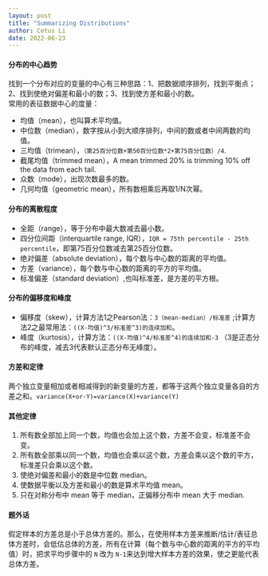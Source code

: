 ```yaml
---
layout: post
title: "Summarizing Distributions"
author: Cetus Li
date: 2022-06-23
---
```

#### 分布的中心趋势
找到一个分布对应的变量的中心有三种思路：1、把数据顺序排列，找到平衡点；2、找到使绝对偏差和最小的数；3、找到使方差和最小的数。
<br/>常用的表征数据中心的度量：
- 均值（mean），也叫算术平均值。
- 中位数（median），数字按从小到大顺序排列，中间的数或者中间两数的均值。
- 三均值（trimean），`（第25百分位数+第50百分位数*2+第75百分位数）/4`.
- 截尾均值（trimmed mean），A mean trimmed 20% is trimming 10% off the data from each tail.
- 众数（mode），出现次数最多的数。
- 几何均值（geometric mean），所有数相乘后再取1/N次幂。

#### 分布的离散程度
- 全距（range），等于分布中最大数减去最小数。
- 四分位间距（interquartile range, IQR），`IQR = 75th percentile - 25th percentile`，即第75百分位数减去第25百分位数。
- 绝对偏差（absolute deviation），每个数与中心数的距离的平均值。
- 方差（variance），每个数与中心数的距离的平方的平均值。
- 标准偏差（standard deviation）,也叫标准差，是方差的平方根。

#### 分布的偏移度和峰度
- 偏移度（skew），计算方法1之Pearson法：`3（mean-median）/标准差` ;计算方法2之最常用法：`((X-均值)^3/标准差^3)的连续加和`。
- 峰度（kurtosis），计算方法：`((X-均值)^4/标准差^4)的连续加和-3` （3是正态分布的峰度，减去3代表默认正态分布无峰度）。

#### 方差和定律
两个独立变量相加或者相减得到的新变量的方差，都等于这两个独立变量各自的方差之和。`variance(X+or-Y)=variance(X)+variance(Y)`

#### 其他定律
1. 所有数全部加上同一个数，均值也会加上这个数，方差不会变，标准差不会变。
2. 所有数全部乘以同一个数，均值也会乘以这个数，方差会乘以这个数的平方，标准差只会乘以这个数。
3. 使绝对偏差和最小的数是中位数 median。
4. 使数据平衡以及方差和最小的数是算术平均值 mean。
5. 只在对称分布中 mean 等于 median，正偏移分布中 mean 大于 median.

#### 题外话
假定样本的方差总是小于总体方差的。那么，在使用样本方差来推断/估计/表征总体方差时，会低估总体的方差，所有在计算（每个数与中心数的距离的平方的平均值）时，把求平均步骤中的 `N` 改为 `N-1`来达到增大样本方差的效果，使之更能代表总体方差。
